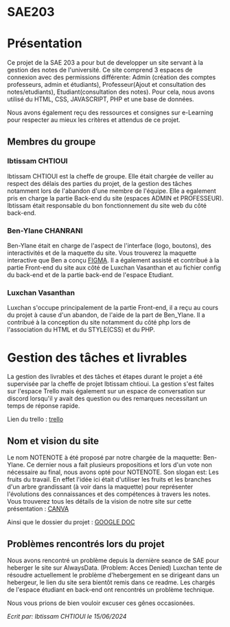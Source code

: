 # SAE203

# Présentation

Ce projet de la SAE 203 a pour but de developper un site servant à la gestion des notes de l'université. Ce site comprend 3 espaces de connexion avec des permissions différente: Admin (création des comptes professeurs, admin et étudiants), Professeur(Ajout et consultation des notes/etudiants), Etudiant(consultation des notes). Pour cela, nous avons utilisé du HTML, CSS, JAVASCRIPT, PHP et une base de données.

Nous avons également reçu des ressources et consignes sur e-Learning pour respecter au mieux les critères et attendus de ce projet.

## Membres du groupe

### Ibtissam CHTIOUI

Ibtissam CHTIOUI est la cheffe de groupe. Elle était chargée de veiller au respect des délais des parties du projet, de la gestion des tâches notamment lors de l'abandon d'une membre de l'équipe. Elle a egalement pris en charge la partie Back-end du site (espaces ADMIN et PROFESSEUR). Ibtissam était responsable du bon fonctionnement du site web du côté back-end.

### Ben-Ylane CHANRANI

Ben-Ylane était en charge de l'aspect de l'interface (logo, boutons), des interactivités et de la maquette du site. Vous trouverez la maquette interactive que Ben a conçu [FIGMA](https://www.figma.com/design/LtEr4rotVMTQbyePLLkX4B/MAQUETTENOTENOTE?node-id=0-1&t=BHR2LIryu93yXqD8-1). Il a également assisté et contribué à la partie Front-end du site aux côté de Luxchan Vasanthan et au fichier config du back-end et de la partie back-end de l'espace Etudiant. 

### Luxchan Vasanthan

Luxchan s'occupe principalement de la partie Front-end, il a reçu au cours du projet à cause d'un abandon, de l'aide de la part de Ben_Ylane. Il a contribué à la conception du site notamment du côté php lors de l'association du HTML et du STYLE(CSS) et du PHP. 

# Gestion des tâches et livrables

La gestion des livrables et des tâches et étapes durant le projet a été supervisée par la cheffe de projet Ibtissam chtioui. La gestion s'est faites sur l'espace Trello mais également sur un espace de conversation sur discord lorsqu'il y avait des question ou des remarques necessitant un temps de réponse rapide. 

Lien du trello : [trello](https://trello.com/b/cemhFicr/sae203)


## Nom et vision du site 

Le nom NOTENOTE à été proposé par notre chargée de la maquette: Ben-Ylane.
Ce dernier nous a fait plusieurs propositions et lors d'un vote non nécessaire au final, nous avons opté pour NOTENOTE.
Son slogan est: Les fruits du travail. 
En effet l'idée ici était d'utiliser les fruits et les branches d'un arbre grandissant (à voir dans la maquette) pour représenter l'évolutions des connaissances et des compétences à travers les notes.
Vous trouverez tous les détails de la vision de notre site sur cette présentation : [CANVA](https://www.canva.com/design/DAGHuRm7YEo/7_5k7EpHG-cDEkabwiL7_w/edit?utm_content=DAGHuRm7YEo&utm_campaign=designshare&utm_medium=link2&utm_source=sharebutton)

Ainsi que le dossier du projet : [GOOGLE DOC](https://docs.google.com/document/d/1Iv5D4oVi7Ohl9ty1djWgr4huBpyErqNHyjCvaiPHAXw/edit?usp=sharing)

## Problèmes rencontrés lors du projet 

Nous avons rencontré un problème depuis la dernière seance de SAE pour heberger le site sur AlwaysData. (Problem: Acces Denied)
Luxchan tente de résoudre actuellement le problème d'hebergement en se dirigeant dans un hebergeur, le lien du site sera bientôt remis dans ce readme.
Les chargés de l'espace étudiant en back-end ont rencontrés un problème technique.

Nous vous prions de bien vouloir excuser ces gênes occasionées. 




_Ecrit par: Ibtissam CHTIOUI le 15/06/2024_
